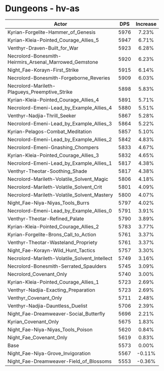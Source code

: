 # Dungeons - hv-as
| Actor | DPS | Increase |
|---|:---:|:---:|
|Kyrian-Forgelite-Hammer_of_Genesis|5976|7.23%|
|Kyrian-Kleia-Pointed_Courage_Allies_5|5947|6.71%|
|Venthyr-Draven-Built_for_War|5923|6.28%|
|Necrolord-Bonesmith-Heirmirs_Arsenal_Marrowed_Gemstone|5920|6.23%|
|Night_Fae-Korayn-First_Strike|5915|6.14%|
|Necrolord-Bonesmith-Forgeborne_Reveries|5909|6.03%|
|Necrolord-Marileth-Plagueys_Preemptive_Strike|5898|5.83%|
|Kyrian-Kleia-Pointed_Courage_Allies_4|5891|5.71%|
|Necrolord-Emeni-Lead_by_Example_Allies_4|5880|5.51%|
|Venthyr-Nadjia-Thrill_Seeker|5867|5.28%|
|Necrolord-Emeni-Lead_by_Example_Allies_3|5864|5.22%|
|Kyrian-Pelagos-Combat_Meditation|5857|5.10%|
|Necrolord-Emeni-Lead_by_Example_Allies_2|5842|4.83%|
|Necrolord-Emeni-Gnashing_Chompers|5833|4.67%|
|Kyrian-Kleia-Pointed_Courage_Allies_3|5832|4.65%|
|Necrolord-Emeni-Lead_by_Example_Allies_1|5817|4.38%|
|Venthyr-Theotar-Soothing_Shade|5817|4.38%|
|Necrolord-Marileth-Volatile_Solvent_Magic|5806|4.18%|
|Necrolord-Marileth-Volatile_Solvent_Crit|5801|4.09%|
|Necrolord-Marileth-Volatile_Solvent_Mastery|5800|4.07%|
|Night_Fae-Niya-Niyas_Tools_Burrs|5797|4.02%|
|Necrolord-Emeni-Lead_by_Example_Allies_0|5791|3.91%|
|Venthyr-Theotar-Refined_Palate|5790|3.89%|
|Kyrian-Kleia-Pointed_Courage_Allies_2|5783|3.77%|
|Kyrian-Forgelite-Brons_Call_to_Action|5761|3.37%|
|Venthyr-Theotar-Wasteland_Propriety|5761|3.37%|
|Night_Fae-Korayn-Wild_Hunt_Tactics|5757|3.30%|
|Necrolord-Marileth-Volatile_Solvent_Intellect|5749|3.16%|
|Necrolord-Bonesmith-Serrated_Spaulders|5745|3.09%|
|Necrolord_Covenant_Only|5740|3.00%|
|Kyrian-Kleia-Pointed_Courage_Allies_1|5723|2.69%|
|Venthyr-Nadjia-Exacting_Preparation|5723|2.69%|
|Venthyr_Covenant_Only|5711|2.48%|
|Venthyr-Nadjia-Dauntless_Duelist|5706|2.39%|
|Night_Fae-Dreamweaver-Social_Butterfly|5696|2.21%|
|Kyrian_Covenant_Only|5675|1.83%|
|Night_Fae-Niya-Niyas_Tools_Poison|5620|0.84%|
|Night_Fae_Covenant_Only|5619|0.83%|
|Base|5573|0.00%|
|Night_Fae-Niya-Grove_Invigoration|5567|-0.11%|
|Night_Fae-Dreamweaver-Field_of_Blossoms|5553|-0.36%|
